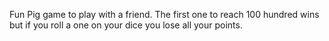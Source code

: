 Fun Pig game to play with a friend. The first one to reach 100 hundred wins but if you roll a one on your dice you lose all your points.